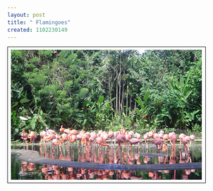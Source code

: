 ```yaml
--- 
layout: post
title: " Flamingoes"
created: 1102230149
---
```

<img src="/files/flamingoes_blog.jpg" alt="pink flamingoes in the Jurong Bird Park">
